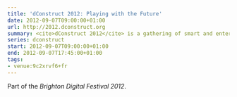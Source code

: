 ```yaml
---
title: 'dConstruct 2012: Playing with the Future'
date: 2012-09-07T09:00:00+01:00
url: http://2012.dconstruct.org
summary: <cite>dConstruct 2012</cite> is a gathering of smart and entertaining people poking at the intersection of technology and culture.
series: dconstruct
start: 2012-09-07T09:00:00+01:00
end: 2012-09-07T17:45:00+01:00
tags:
- venue:9c2xrvf6+fr
---
```

Part of the *Brighton Digital Festival 2012*.
